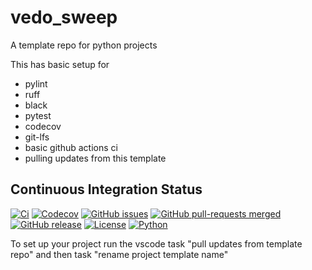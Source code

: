 # vedo_sweep
A template repo for python projects

This has basic setup for

* pylint
* ruff
* black
* pytest
* codecov
* git-lfs
* basic github actions ci
* pulling updates from this template


## Continuous Integration Status

[![Ci](https://github.com/blooop/vedo_sweep/actions/workflows/ci.yml/badge.svg?branch=main)](https://github.com/blooop/vedo_sweep/actions/workflows/ci.yml?query=branch%3Amain)
[![Codecov](https://codecov.io/gh/blooop/vedo_sweep/branch/main/graph/badge.svg?token=Y212GW1PG6)](https://codecov.io/gh/blooop/vedo_sweep)
[![GitHub issues](https://img.shields.io/github/issues/blooop/vedo_sweep.svg)](https://GitHub.com/blooop/vedo_sweep/issues/)
[![GitHub pull-requests merged](https://badgen.net/github/merged-prs/blooop/vedo_sweep)](https://github.com/blooop/vedo_sweep/pulls?q=is%3Amerged)
[![GitHub release](https://img.shields.io/github/release/blooop/vedo_sweep.svg)](https://GitHub.com/blooop/vedo_sweep/releases/)
[![License](https://img.shields.io/pypi/l/bencher)](https://opensource.org/license/mit/)
[![Python](https://img.shields.io/badge/python-3.10%20%7C%203.11-blue)](https://www.python.org/downloads/release/python-310/)


To set up your project run the vscode task "pull updates from template repo" and then task "rename project template name"
